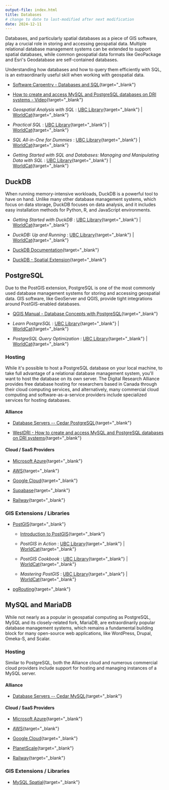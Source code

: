```yaml
---
output-file: index.html
title: Databases
# change to date to last-modified after next modification
date: 2024-12-11
---
```


Databases, and particularly spatial databases as a piece of GIS software, play a
crucial role in storing and accessing geospatial data. Multiple relational
database management systems can be extended to support spatial databases, while
common geospatial data formats like GeoPackage and Esri's Geodatabase are
self-contained databases.

Understanding how databases and how to query them efficiently with SQL, is an
extraordinarily useful skill when working with geospatial data.

- [Software Carpentry - Databases and SQL](https://swcarpentry.github.io/sql-novice-survey/){target="\_blank"}

- [How to create and access MySQL and PostgreSQL databases on DRI systems - Video](https://youtu.be/3uHSXXQwJpQ){target="\_blank"}

- _Geospatial Analysis with SQL_ :
  [UBC Library](https://go.exlibris.link/N6ybsHyL){target="\_blank"} |
  [WorldCat](https://search.worldcat.org/title/1356796776){target="\_blank"}

- _Practical SQL_ :
  [UBC Library](https://go.exlibris.link/KT2RjyVN){target="\_blank"} |
  [WorldCat](https://search.worldcat.org/title/1291870871){target="\_blank"}

- _SQL All-in-One for Dummies_ :
  [UBC Library](https://go.exlibris.link/s1CwKGdS){target="\_blank"} |
  [WorldCat](https://search.worldcat.org/title/1429319351){target="\_blank"}

- _Getting Started with SQL and Databases: Managing and Manipulating Data with
  SQL_ : [UBC Library](https://go.exlibris.link/8P3M1W2j){target="\_blank"} |
  [WorldCat](https://search.worldcat.org/title/1381743217){target="\_blank"}

## DuckDB

When running memory-intensive workloads, DuckDB is a powerful tool to have on
hand. Unlike many other database management systems, which focus on data
storage, DuckDB focuses on data analysis, and it includes easy installation
methods for Python, R, and JavaScript environments.

- _Getting Started with DuckDB_ :
  [UBC Library](https://go.exlibris.link/M0l5WQw5){target="\_blank"} |
  [WorldCat](https://search.worldcat.org/title/1436457021){target="\_blank"}

- _DuckDB: Up and Running_ :
  [UBC Library](https://go.exlibris.link/YFbRpYc9){target="\_blank"} |
  [WorldCat](https://search.worldcat.org/title/1442327944){target="\_blank"}

- [DuckDB Documentation](https://duckdb.org/docs/){target="\_blank"}

- [DuckDB - Spatial Extension](https://duckdb.org/docs/extensions/spatial.html){target="\_blank"}

## PostgreSQL

Due to the PostGIS extension, PostgreSQL is one of the most commonly used
database management systems for storing and accessing geospatial data. GIS
software, like GeoServer and QGIS, provide tight integrations around
PostGIS-enabled databases.

- [QGIS Manual - Database Concepts with PostgreSQL](https://docs.qgis.org/3.34/en/docs/training_manual/database_concepts/index.html){target="\_blank"}

- _Learn PostgreSQL_ :
  [UBC Library](https://go.exlibris.link/DPVZ3PFk){target="\_blank"} |
  [WorldCat](https://search.worldcat.org/title/1407633395){target="\_blank"}

- _PostgreSQL Query Optimization_ :
  [UBC Library](https://go.exlibris.link/Mp0jzFgZ){target="\_blank"} |
  [WorldCat](https://search.worldcat.org/title/1417197322){target="\_blank"}

### Hosting

While it's possible to host a PostgreSQL database on your local machine, to take
full advantage of a relational database management system, you'll want to host
the database on its own server. The Digital Research Alliance provides free
database hosting for researchers based in Canada through their cloud computing
services, and alternatively, many commercial cloud computing and
software-as-a-service providers include specialized services for hosting
databases.

#### Alliance

- [Database Servers -- Cedar PostgreSQL](https://docs.alliancecan.ca/wiki/Database_servers#Cedar_PostgreSQL_server){target="\_blank"}

- [WestDRI - How to create and access MySQL and PostgreSQL databases on DRI systems](https://training.westdri.ca/tools/rdm/#how-to-create-and-access-mysql-and-postgresql-databases-on-dri-systems){target="\_blank"}

#### Cloud / SaaS Providers

- [Microsoft Azure](https://azure.microsoft.com/en-ca/products/postgresql/){target="\_blank"}

- [AWS](https://aws.amazon.com/rds/postgresql/){target="\_blank"}

- [Google Cloud](https://cloud.google.com/sql/docs/postgres){target="\_blank"}

- [Supabase](https://supabase.com/docs/guides/database){target="\_blank"}

- [Railway](https://docs.railway.app/databases/postgresql){target="\_blank"}

### GIS Extensions / Libraries

- [PostGIS](https://postgis.net/documentation/){target="\_blank"}

  - [Introduction to PostGIS](https://postgis.net/workshops/postgis-intro/){target="\_blank"}

  - _PostGIS in Action_ :
    [UBC Library](https://go.exlibris.link/cKtRz8Pm){target="\_blank"} |
    [WorldCat](https://search.worldcat.org/title/1339878967){target="\_blank"}

  - _PostGIS Cookbook_ :
    [UBC Library](https://go.exlibris.link/z6HBlj5t){target="\_blank"} |
    [WorldCat](https://search.worldcat.org/title/1105805332){target="\_blank"}

  - _Mastering PostGIS_ :
    [UBC Library](https://go.exlibris.link/bCV4PRwJ){target="\_blank"} |
    [WorldCat](https://search.worldcat.org/title/991530184){target="\_blank"}

- [pgRouting](https://docs.pgrouting.org/latest/en/pgRouting-introduction.html){target="\_blank"}

## MySQL and MariaDB

While not nearly as a popular in geospatial computing as PostgreSQL, MySQL and
its closely-related fork, MariaDB, are extraordinarily popular database
management systems, which remains a fundamental building block for many
open-source web applications, like WordPress, Drupal, Omeka-S, and Scalar.

### Hosting

Similar to PostgreSQL, both the Alliance cloud and numerous commercial cloud
providers include support for hosting and managing instances of a MySQL server.

#### Alliance

- [Database Servers -- Cedar MySQL](https://docs.alliancecan.ca/wiki/Database_servers#Cedar_MySQL_server){target="\_blank"}

#### Cloud / SaaS Providers

- [Microsoft Azure](https://azure.microsoft.com/en-ca/products/mysql/){target="\_blank"}

- [AWS](https://aws.amazon.com/rds/mysql/){target="\_blank"}

- [Google Cloud](https://cloud.google.com/sql/docs/mysql){target="\_blank"}

- [PlanetScale](https://planetscale.com/docs){target="\_blank"}

- [Railway](https://docs.railway.app/databases/mysql){target="\_blank"}

### GIS Extensions / Libraries

- [MySQL Spatial](https://dev.mysql.com/doc/refman/8.0/en/spatial-analysis-functions.html){target="\_blank"}
